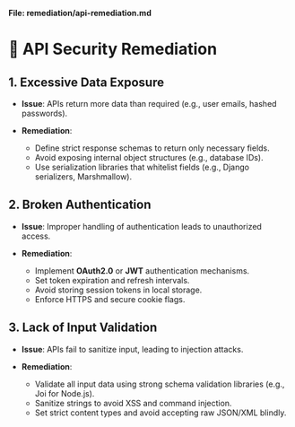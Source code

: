 **File: remediation/api-remediation.md**

# 🔌 API Security Remediation

## 1. Excessive Data Exposure

* **Issue**: APIs return more data than required (e.g., user emails, hashed passwords).
* **Remediation**:

  * Define strict response schemas to return only necessary fields.
  * Avoid exposing internal object structures (e.g., database IDs).
  * Use serialization libraries that whitelist fields (e.g., Django serializers, Marshmallow).

## 2. Broken Authentication

* **Issue**: Improper handling of authentication leads to unauthorized access.
* **Remediation**:

  * Implement **OAuth2.0** or **JWT** authentication mechanisms.
  * Set token expiration and refresh intervals.
  * Avoid storing session tokens in local storage.
  * Enforce HTTPS and secure cookie flags.

## 3. Lack of Input Validation

* **Issue**: APIs fail to sanitize input, leading to injection attacks.
* **Remediation**:

  * Validate all input data using strong schema validation libraries (e.g., Joi for Node.js).
  * Sanitize strings to avoid XSS and command injection.
  * Set strict content types and avoid accepting raw JSON/XML blindly.

